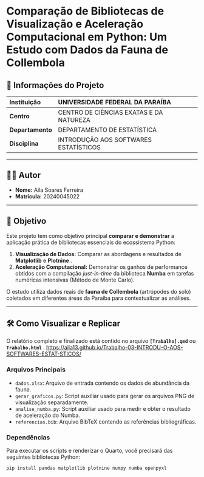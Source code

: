 # Comparação de Bibliotecas de Visualização e Aceleração Computacional em Python: Um Estudo com Dados da Fauna de Collembola

## 📄 Informações do Projeto

| Instituição | UNIVERSIDADE FEDERAL DA PARAÍBA |
| :--- | :--- |
| **Centro** | CENTRO DE CIÊNCIAS EXATAS E DA NATUREZA |
| **Departamento** | DEPARTAMENTO DE ESTATÍSTICA |
| **Disciplina** | INTRODUÇÃO AOS SOFTWARES ESTATÍSTICOS |

---

## 🧑‍💻 Autor

* **Nome:** Aila Soares Ferreira
* **Matrícula:** 20240045022

---

## 🎯 Objetivo

Este projeto tem como objetivo principal **comparar e demonstrar** a aplicação prática de bibliotecas essenciais do ecossistema Python:

1.  **Visualização de Dados:** Comparar as abordagens e resultados de **Matplotlib**  e **Plotnine** .
2.  **Aceleração Computacional:** Demonstrar os ganhos de performance obtidos com a compilação *just-in-time* da biblioteca **Numba** em tarefas numéricas intensivas (Método de Monte Carlo).

O estudo utiliza dados reais de **fauna de Collembola** (artrópodes do solo) coletados em diferentes áreas da Paraíba para contextualizar as análises.

---

## 🛠️ Como Visualizar e Replicar

O relatório completo e finalizado está contido no arquivo **`[Trabalho].qmd`** ou **`Trabalho.html`** . https://aila13.github.io/Trabalho-03-INTRODU-O-AOS-SOFTWARES-ESTAT-STICOS/

### Arquivos Principais

* `dados.xlsx`: Arquivo de entrada contendo os dados de abundância da fauna.
* `gerar_graficos.py`: Script auxiliar usado para gerar os arquivos PNG de visualização separadamente.
* `analise_numba.py`: Script auxiliar usado para medir e obter o resultado de aceleração do Numba.
* `referencias.bib`: Arquivo BibTeX contendo as referências bibliográficas.

### Dependências

Para executar os scripts e renderizar o Quarto, você precisará das seguintes bibliotecas Python:

```bash
pip install pandas matplotlib plotnine numpy numba openpyxl

